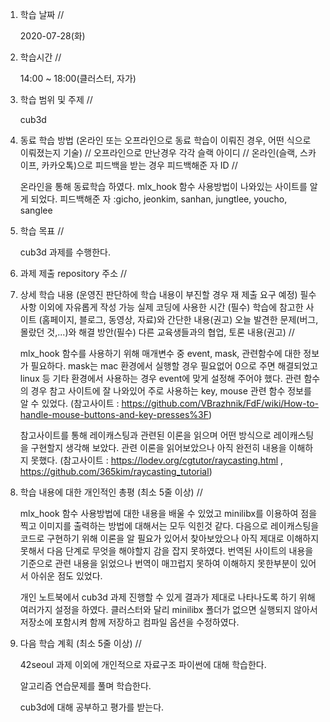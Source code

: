 1. 학습 날짜 // 

    2020-07-28(화)
 
2. 학습시간 // 

    14:00 ~ 18:00(클러스터, 자가)

3. 학습 범위 및 주제 // 
    
    cub3d

4. 동료 학습 방법 (온라인 또는 오프라인으로 동료 학습이 이뤄진 경우, 어떤 식으로 이뤄졌는지 기술) // 오프라인으로 만난경우 각각 슬랙 아이디 // 온라인(슬랙, 스카이프, 카카오톡)으로 피드백을 받는 경우 피드백해준 자 ID // 

    온라인을 통해 동료학습 하였다. mlx_hook 함수 사용방법이 나와있는 사이트를 알게 되었다. 피드백해준 자 :gicho, jeonkim, sanhan, jungtlee, youcho, sanglee

5. 학습 목표 //

    cub3d 과제를 수행한다.
    
6. 과제 제출 repository 주소 // 
    
    
    
7. 상세 학습 내용 (운영진 판단하에 학습 내용이 부진할 경우 재 제출 요구 예정) 필수사항 이외에 자유롭게 작성 가능 실제 코딩에 사용한 시간 (필수) 학습에 참고한 사이트 (홈페이지, 블로그, 동영상, 자료)와 간단한 내용(권고) 오늘 발견한 문제(버그, 몰랐던 것,...)와 해결 방안(필수) 다른 교육생들과의 협업, 토론 내용(권고) //
    
    mlx_hook 함수를 사용하기 위해 매개변수 중 event, mask, 관련함수에 대한 정보가 필요하다. mask는 mac 환경에서 실행할 경우 필요없어 0으로 주면 해결되었고 linux 등 기타 환경에서 사용하는 경우 event에 맞게 설정해 주어야 했다. 관련 함수의 경우 참고 사이트에 잘 나와있어 주로 사용하는 key, mouse 관련 함수 정보를 알 수 있었다. (참고사이트 : https://github.com/VBrazhnik/FdF/wiki/How-to-handle-mouse-buttons-and-key-presses%3F)
    
    참고사이트를 통해 레이캐스팅과 관련된 이론을 읽으며 어떤 방식으로 레이캐스팅을 구현할지 생각해 보았다. 관련 이론을 읽어보았으나 아직 완전히 내용을 이해하지 못했다.
    (참고사이트 : https://lodev.org/cgtutor/raycasting.html , https://github.com/365kim/raycasting_tutorial)
    
8. 학습 내용에 대한 개인적인 총평 (최소 5줄 이상) //

    mlx_hook 함수 사용방법에 대한 내용을 배울 수 있었고 minilibx를 이용하여 점을찍고 이미지를 출력하는 방법에 대해서는 모두 익힌것 같다. 다음으로 레이캐스팅을 코드로 구현하기 위해 이론을 알 필요가 있어서 찾아보았으나 아직 제대로 이해하지 못해서 다음 단계로 무엇을 해야할지 감을 잡지 못하였다. 번역된 사이트의 내용을 기준으로 관련 내용을 읽었으나 번역이 매끄럽지 못하여 이해하지 못한부분이 있어서 아쉬운 점도 있었다.
    
    개인 노트북에서 cub3d 과제 진행할 수 있게 결과가 제대로 나타나도록 하기 위해 여러가지 설정을 하였다. 클러스터와 달리 minilibx 폴더가 없으면 실행되지 않아서 저장소에 포함시켜 함께 저장하고 컴파일 옵션을 수정하였다.
   
9. 다음 학습 계획 (최소 5줄 이상) // 
    
    42seoul 과제 이외에 개인적으로 자료구조 파이썬에 대해 학습한다.
    
    알고리즘 연습문제를 풀며 학습한다.
    
    cub3d에 대해 공부하고 평가를 받는다.